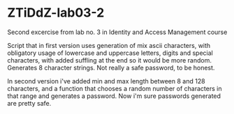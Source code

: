 # ZTiDdZ-lab03-2
Second excercise from lab no. 3 in Identity and Access Management course

Script that in first version uses generation of mix ascii characters, with obligatory usage of lowercase and uppercase letters,
digits and special characters, with added suffling at the end so it would be more random. Generates 8 character strings. 
Not really a safe password, to be honest.

In second version i've added min and max length between 8 and 128 characters, and a function that chooses a random number of characters
in that range and generates a password. Now i'm sure passwords generated are pretty safe.